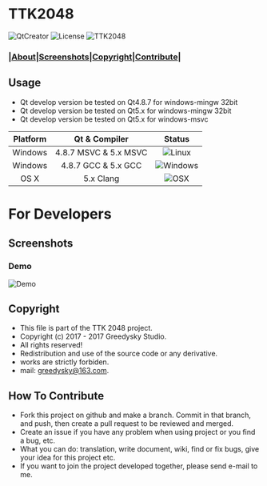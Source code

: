 # TTK2048
![QtCreator](https://img.shields.io/badge/Coded%20with-QtCreator%20IDE-blue.svg?style=flat-square)
![License](https://img.shields.io/badge/license-LGPL%20V2-yellowgreen.svg?style=flat-square)
![TTK2048](https://img.shields.io/badge/Greedysky-TTK2048-green.svg?style=flat-square)

### **|[About](https://github.com/Greedysky/TTK2048#usage)|[Screenshots](https://github.com/Greedysky/TTK2048#screenshots)|[Copyright](https://github.com/Greedysky/TTK2048#copyright)|[Contribute](https://github.com/Greedysky/TTK2048#how-to-contribute)|**

Usage
----
 * Qt develop version be tested on Qt4.8.7 for windows-mingw 32bit
 * Qt develop version be tested on Qt5.x for windows-mingw 32bit
 * Qt develop version be tested on Qt5.x for windows-msvc

 | Platform | Qt & Compiler       | Status                                                                                      |
| :---:    | :---:               | :---:                                                                                       |
| Windows    | 4.8.7 MSVC & 5.x MSVC    | ![Linux](https://img.shields.io/wercker/ci/wercker/docs.svg)                            |
| Windows  | 4.8.7 GCC & 5.x GCC       | ![Windows](https://img.shields.io/wercker/ci/wercker/docs.svg) |
| OS X     | 5.x Clang     | ![OSX](https://img.shields.io/badge/build-unknown-lightgrey.svg?style=flat-square)                           |

# For Developers

Screenshots
----
### Demo
![Demo](https://github.com/Greedysky/TTK2048/blob/master/demo.jpg?raw=true)

Copyright
-------
 * This file is part of the TTK 2048 project.
 * Copyright (c) 2017 - 2017 Greedysky Studio.
 * All rights reserved!
 * Redistribution and use of the source code or any derivative.
 * works are strictly forbiden.
 * mail: greedysky@163.com.
 
How To Contribute
-------
 * Fork this project on github and make a branch. Commit in that branch, and push, then create a pull request to be reviewed and merged.
 * Create an issue if you have any problem when using project or you find a bug, etc.
 * What you can do: translation, write document, wiki, find or fix bugs, give your idea for this project etc.
 * If you want to join the project developed together, please send e-mail to me.